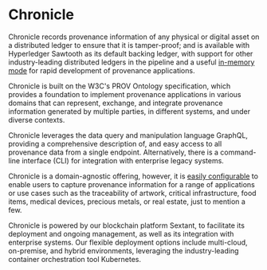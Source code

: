 # Chronicle

Chronicle records provenance information of any physical or digital asset on a
distributed ledger to ensure that it is tamper-proof; and is available with
Hyperledger Sawtooth as its default backing ledger, with support for other
industry-leading distributed ledgers in the pipeline and a useful
[in-memory mode](building#in-memory-version) for rapid development
of provenance applications.

Chronicle is built on the W3C's PROV Ontology specification, which provides a
foundation to implement provenance applications in various domains that can
represent, exchange, and integrate provenance information generated by multiple
parties, in different systems, and under diverse contexts.

Chronicle leverages the data query and manipulation language GraphQL, providing
a comprehensive description of, and easy access to all provenance data from a
single endpoint. Alternatively, there is a command-line interface (CLI) for
integration with enterprise legacy systems.

Chronicle is a domain-agnostic offering, however, it is
[easily configurable](./domain_modelling.md) to enable users to capture provenance
information for a range of applications or use cases such as the traceability of
artwork, critical infrastructure, food items, medical devices, precious metals,
or real estate, just to mention a few.

Chronicle is powered by our blockchain platform Sextant, to facilitate its
deployment and ongoing management, as well as its integration with enterprise
systems. Our flexible deployment options include multi-cloud, on-premise, and
hybrid environments, leveraging the industry-leading container orchestration
tool Kubernetes.
